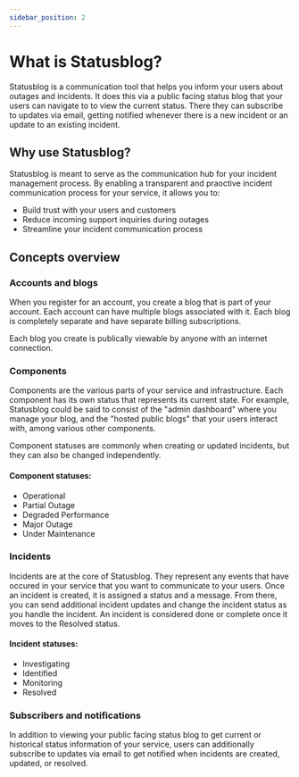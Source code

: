 ```yaml
---
sidebar_position: 2
---
```


# What is Statusblog?

Statusblog is a communication tool that helps you inform your users about outages and incidents. It does this via a public facing status blog that your users can navigate to to view the current status. There they can subscribe to updates via email, getting notified whenever there is a new incident or an update to an existing incident.

## Why use Statusblog?

Statusblog is meant to serve as the communication hub for your incident management process. By enabling a transparent and praoctive incident communication process for your service, it allows you to:

* Build trust with your users and customers
* Reduce incoming support inquiries during outages
* Streamline your incident communication process

## Concepts overview

### Accounts and blogs

When you register for an account, you create a blog that is part of your account. Each account can have multiple blogs associated with it. Each blog is completely separate and have separate billing subscriptions.

Each blog you create is publically viewable by anyone with an internet connection.

### Components

Components are the various parts of your service and infrastructure. Each component has its own status that represents its current state. For example, Statusblog could be said to consist of the "admin dashboard" where you manage your blog, and the "hosted public blogs" that your users interact with, among various other components.

Component statuses are commonly when creating or updated incidents, but they can also be changed independently.

#### Component statuses:

* Operational
* Partial Outage
* Degraded Performance
* Major Outage
* Under Maintenance

### Incidents

Incidents are at the core of Statusblog. They represent any events that have occured in your service that you want to communicate to your users. Once an incident is created, it is assigned a status and a message. From there, you can send additional incident updates and change the incident status as you handle the incident.  An incident is considered done or complete once it moves to the Resolved status.

#### Incident statuses:

* Investigating
* Identified
* Monitoring
* Resolved

### Subscribers and notifications

In addition to viewing your public facing status blog to get current or historical status information of your service, users can additionally subscribe to updates via email to get notified when incidents are created, updated, or resolved.
